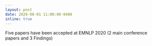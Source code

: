 ```yaml
---
layout: post
date: 2020-08-01 11:00:00-0400
inline: true
---
```


Five papers have been accepted at EMNLP 2020 (2 main conference papers and 3 Findings)
